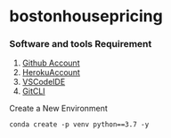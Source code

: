 # bostonhousepricing

### Software and tools Requirement

1. [Github Account](https://github.com)
2. [HerokuAccount](https://heroku.com)
3. [VSCodeIDE](http://code.visual.com/)
4. [GitCLI](http://git-scm.com/book/en/v2/Getting-Started-The-Command-Line)

Create a New Environment

```
conda create -p venv python==3.7 -y
```